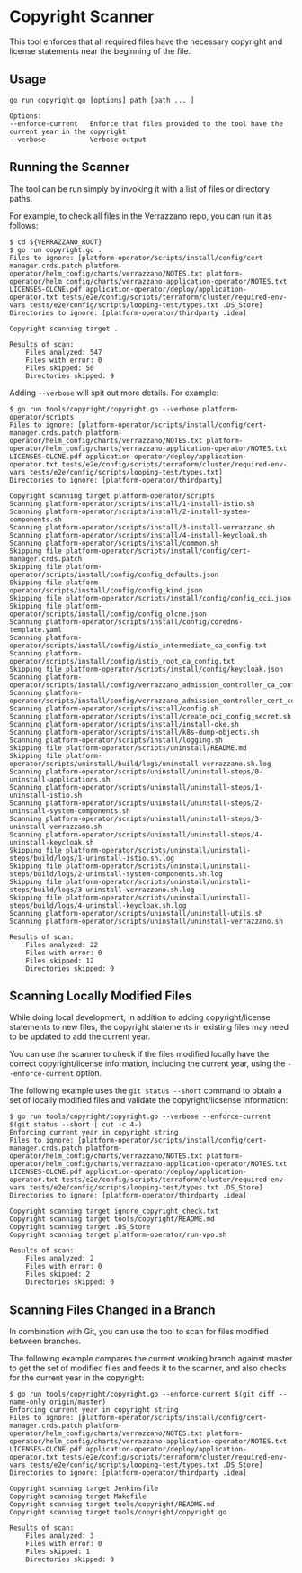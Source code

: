 # Copyright Scanner

This tool enforces that all required files have the necessary copyright and license 
statements near the beginning of the file.

## Usage

```shell
go run copyright.go [options] path [path ... ]

Options:
--enforce-current   Enforce that files provided to the tool have the current year in the copyright
--verbose           Verbose output
```

## Running the Scanner

The tool can be run simply by invoking it with a list of files or directory paths.

For example, to check all files in the Verrazzano repo, you can run it as follows:

```shell
$ cd ${VERRAZZANO_ROOT}
$ go run copyright.go .
Files to ignore: [platform-operator/scripts/install/config/cert-manager.crds.patch platform-operator/helm_config/charts/verrazzano/NOTES.txt platform-operator/helm_config/charts/verrazzano-application-operator/NOTES.txt LICENSES-OLCNE.pdf application-operator/deploy/application-operator.txt tests/e2e/config/scripts/terraform/cluster/required-env-vars tests/e2e/config/scripts/looping-test/types.txt .DS_Store]
Directories to ignore: [platform-operator/thirdparty .idea]

Copyright scanning target .

Results of scan:
	Files analyzed: 547
	Files with error: 0
	Files skipped: 50
	Directories skipped: 9
```

Adding `--verbose` will spit out more details.  For example:

```shell
$ go run tools/copyright/copyright.go --verbose platform-operator/scripts 
Files to ignore: [platform-operator/scripts/install/config/cert-manager.crds.patch platform-operator/helm_config/charts/verrazzano/NOTES.txt platform-operator/helm_config/charts/verrazzano-application-operator/NOTES.txt LICENSES-OLCNE.pdf application-operator/deploy/application-operator.txt tests/e2e/config/scripts/terraform/cluster/required-env-vars tests/e2e/config/scripts/looping-test/types.txt]
Directories to ignore: [platform-operator/thirdparty]

Copyright scanning target platform-operator/scripts
Scanning platform-operator/scripts/install/1-install-istio.sh
Scanning platform-operator/scripts/install/2-install-system-components.sh
Scanning platform-operator/scripts/install/3-install-verrazzano.sh
Scanning platform-operator/scripts/install/4-install-keycloak.sh
Scanning platform-operator/scripts/install/common.sh
Skipping file platform-operator/scripts/install/config/cert-manager.crds.patch
Skipping file platform-operator/scripts/install/config/config_defaults.json
Skipping file platform-operator/scripts/install/config/config_kind.json
Skipping file platform-operator/scripts/install/config/config_oci.json
Skipping file platform-operator/scripts/install/config/config_olcne.json
Scanning platform-operator/scripts/install/config/coredns-template.yaml
Scanning platform-operator/scripts/install/config/istio_intermediate_ca_config.txt
Scanning platform-operator/scripts/install/config/istio_root_ca_config.txt
Skipping file platform-operator/scripts/install/config/keycloak.json
Scanning platform-operator/scripts/install/config/verrazzano_admission_controller_ca_config.txt
Scanning platform-operator/scripts/install/config/verrazzano_admission_controller_cert_config.txt
Scanning platform-operator/scripts/install/config.sh
Scanning platform-operator/scripts/install/create_oci_config_secret.sh
Scanning platform-operator/scripts/install/install-oke.sh
Scanning platform-operator/scripts/install/k8s-dump-objects.sh
Scanning platform-operator/scripts/install/logging.sh
Skipping file platform-operator/scripts/uninstall/README.md
Skipping file platform-operator/scripts/uninstall/build/logs/uninstall-verrazzano.sh.log
Scanning platform-operator/scripts/uninstall/uninstall-steps/0-uninstall-applications.sh
Scanning platform-operator/scripts/uninstall/uninstall-steps/1-uninstall-istio.sh
Scanning platform-operator/scripts/uninstall/uninstall-steps/2-uninstall-system-components.sh
Scanning platform-operator/scripts/uninstall/uninstall-steps/3-uninstall-verrazzano.sh
Scanning platform-operator/scripts/uninstall/uninstall-steps/4-uninstall-keycloak.sh
Skipping file platform-operator/scripts/uninstall/uninstall-steps/build/logs/1-uninstall-istio.sh.log
Skipping file platform-operator/scripts/uninstall/uninstall-steps/build/logs/2-uninstall-system-components.sh.log
Skipping file platform-operator/scripts/uninstall/uninstall-steps/build/logs/3-uninstall-verrazzano.sh.log
Skipping file platform-operator/scripts/uninstall/uninstall-steps/build/logs/4-uninstall-keycloak.sh.log
Scanning platform-operator/scripts/uninstall/uninstall-utils.sh
Scanning platform-operator/scripts/uninstall/uninstall-verrazzano.sh

Results of scan:
	Files analyzed: 22
	Files with error: 0
	Files skipped: 12
	Directories skipped: 0
```
## Scanning Locally Modified Files

While doing local development, in addition to adding copyright/license statements to new files, the copyright statements 
in existing files may need to be updated to add the current year.  

You can use the scanner to check if the files modified locally have the correct copyright/license information,
including the current year, using the `--enforce-current` option.

The following example uses the `git status --short` command to obtain a set of locally modified files and validate the
copyright/licsense information:

```shell
$ go run tools/copyright/copyright.go --verbose --enforce-current  $(git status --short | cut -c 4-)
Enforcing current year in copyright string
Files to ignore: [platform-operator/scripts/install/config/cert-manager.crds.patch platform-operator/helm_config/charts/verrazzano/NOTES.txt platform-operator/helm_config/charts/verrazzano-application-operator/NOTES.txt LICENSES-OLCNE.pdf application-operator/deploy/application-operator.txt tests/e2e/config/scripts/terraform/cluster/required-env-vars tests/e2e/config/scripts/looping-test/types.txt .DS_Store]
Directories to ignore: [platform-operator/thirdparty .idea]

Copyright scanning target ignore_copyright_check.txt
Copyright scanning target tools/copyright/README.md
Copyright scanning target .DS_Store
Copyright scanning target platform-operator/run-vpo.sh

Results of scan:
	Files analyzed: 2
	Files with error: 0
	Files skipped: 2
	Directories skipped: 0
```

## Scanning Files Changed in a Branch

In combination with Git, you can use the tool to scan for files modified between branches.

The following example compares the current working branch against master to get the set of modified files and feeds it
to the scanner, and also checks for the current year in the copyright:

```shell
$ go run tools/copyright/copyright.go --enforce-current $(git diff --name-only origin/master) 
Enforcing current year in copyright string
Files to ignore: [platform-operator/scripts/install/config/cert-manager.crds.patch platform-operator/helm_config/charts/verrazzano/NOTES.txt platform-operator/helm_config/charts/verrazzano-application-operator/NOTES.txt LICENSES-OLCNE.pdf application-operator/deploy/application-operator.txt tests/e2e/config/scripts/terraform/cluster/required-env-vars tests/e2e/config/scripts/looping-test/types.txt .DS_Store]
Directories to ignore: [platform-operator/thirdparty .idea]

Copyright scanning target Jenkinsfile
Copyright scanning target Makefile
Copyright scanning target tools/copyright/README.md
Copyright scanning target tools/copyright/copyright.go

Results of scan:
	Files analyzed: 3
	Files with error: 0
	Files skipped: 1
	Directories skipped: 0
```
